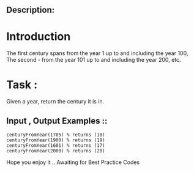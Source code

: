 Description:
------------
Introduction
============
The first century spans from the year 1 up to and including the year 100, The second - from the year 101 up to and including the year 200, etc.

Task :
======
Given a year, return the century it is in.

Input , Output Examples ::
--------------------------
```
centuryFromYear(1705) % returns (18)
centuryFromYear(1900) % returns (19)
centuryFromYear(1601) % returns (17)
centuryFromYear(2000) % returns (20)
```

Hope you enjoy it .. Awaiting for Best Practice Codes